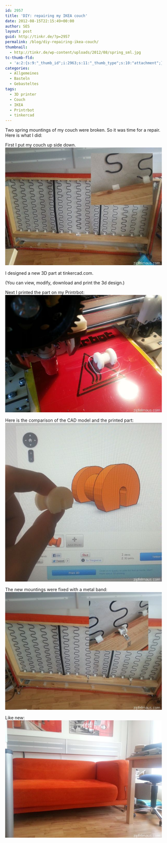 ```yaml
---
id: 2957
title: 'DIY: repairing my IKEA couch'
date: 2012-08-15T22:15:49+00:00
author: SES
layout: post
guid: http://tinkr.de/?p=2957
permalink: /blog/diy-repairing-ikea-couch/
thumbnail:
  - http://tinkr.de/wp-content/uploads/2012/08/spring_sml.jpg
tc-thumb-fld:
  - 'a:2:{s:9:"_thumb_id";i:2963;s:11:"_thumb_type";s:10:"attachment";}'
categories:
  - Allgemeines
  - Basteln
  - Gebasteltes
tags:
  - 3D printer
  - Couch
  - IKEA
  - Printrbot
  - tinkercad
---
```

Two spring mountings of my couch were broken. So it was time for a repair. Here is what I did:

First I put my couch up side down.
<img loading="lazy" src="/assets/2012/08/ikea_spring_mount_3d_printed_0.jpg" alt="" title="broken mountings"    />

I designed a new 3D part at tinkercad.com.

(You can view, modify, download and print the 3d design.)

Next I printed the part on my Printrbot:
<img loading="lazy" src="/assets/2012/08/ikea_spring_mount_3d_printed_1.jpg" alt="" title="finished 3d print"   />

Here is the comparison of the CAD model and the printed part:
<img loading="lazy" src="/assets/2012/08/ikea_spring_mount_3d_printed_2.jpg" alt="" title="comparison of the cad model and the printed part"   />

The new mountings were fixed with a metal band:
<img loading="lazy" src="/assets/2012/08/ikea_spring_mount_3d_printed_3.jpg" alt="" title="repaired couch"   />

Like new:
<img loading="lazy" src="/assets/2012/08/ikea_spring_mount_3d_printed_4.jpg" alt="" title="like new"   />
